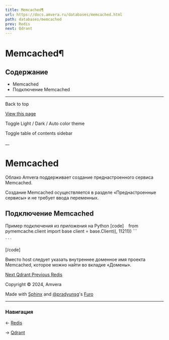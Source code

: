 ```yaml
---
title: Memcached¶
url: https://docs.amvera.ru/databases/memcached.html
path: databases/memcached
prev: Redis
next: Qdrant
---
```


# Memcached¶

## Содержание

- Memcached
- Подключение Memcached

---

Back to top

[ View this page ](<../_sources/databases/memcached.md.txt> "View this page")

Toggle Light / Dark / Auto color theme

Toggle table of contents sidebar

__

# Memcached

Облако Amvera поддерживает создание преднастроенного сервиса Memcached.

Создание Memcached осуществляется в разделе «Преднастроенные сервисы» и не требует ввода переменных.

## Подключение Memcached

Пример подключения из приложения на Python
[code] 
    ```
        ```
    from pymemcache.client import base 
    client = base.Client((<host>, 11211))
        ```
    
    ```
    
[/code]

Вместо host следует указать внутреннее доменное имя проекта Memcached, которое можно найти во вкладке «Домены».

[ Next Qdrant ](<Qdrant.html>) [ Previous Redis ](<redis.html>)

Copyright © 2024, Amvera 

Made with [Sphinx](<https://www.sphinx-doc.org/>) and [@pradyunsg](<https://pradyunsg.me>)'s [Furo](<https://github.com/pradyunsg/furo>)


---

### Навигация

← [Redis](https://docs.amvera.ru/redis.html)

→ [Qdrant](https://docs.amvera.ru/Qdrant.html)
